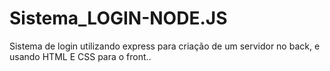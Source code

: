 # Sistema_LOGIN-NODE.JS
Sistema de login utilizando express para criação de um servidor no back, e usando HTML E CSS para o front..
